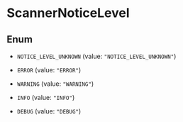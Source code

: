 
# ScannerNoticeLevel

## Enum


* `NOTICE_LEVEL_UNKNOWN` (value: `"NOTICE_LEVEL_UNKNOWN"`)

* `ERROR` (value: `"ERROR"`)

* `WARNING` (value: `"WARNING"`)

* `INFO` (value: `"INFO"`)

* `DEBUG` (value: `"DEBUG"`)



